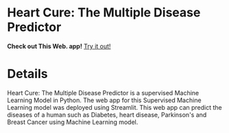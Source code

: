 # Heart Cure: The Multiple Disease Predictor
**Check out This Web. app!**
[Try it out!](https://heart-cure.streamlit.app/)
# Details
Heart Cure: The Multiple Disease Predictor is a supervised Machine Learning Model in Python. The web app for this Supervised Machine Learning model was deployed using Streamlit. This web app can predict the diseases of a human such as Diabetes, heart disease, Parkinson's and Breast Cancer using Machine Learning model.
 
